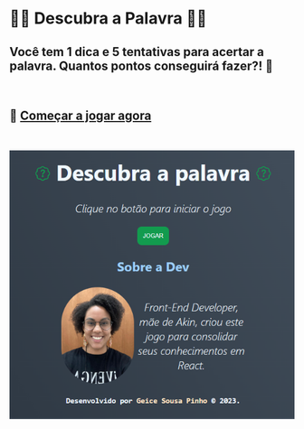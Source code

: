 # 🧐🧠 Descubra a Palavra 🧠🤯

## Você tem 1 dica e 5 tentativas para acertar a palavra. Quantos pontos conseguirá fazer?! 🤔
<br>

## 🎯 [Começar a jogar agora](https://palavra-secreta-six.vercel.app/)
<br>

![Print da aplicação](./src/assets/print.PNG)
